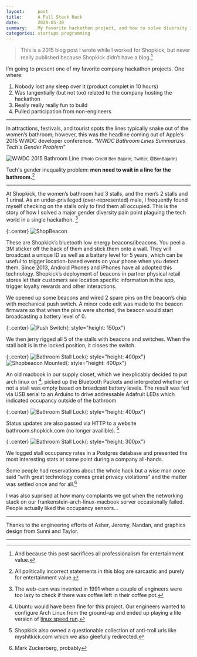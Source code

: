 ```yaml
---
layout:     post
title:      A Full Stack Hack
date:       2020-05-30
summary:    My favorite hackathon project, and how to solve diversity issues in a single sitting.
categories: startups programming
---
```


>This is a 2015 blog post I wrote while I worked for Shopkick, but never really published because Shopkick didn’t have a blog.[^brand]

I’m going to present one of my favorite company hackathon projects. One where:

1. Nobody lost any sleep over it (product complet in 10 hours)
1. Was tangentially (but not too) related to the company hosting the hackathon
1. Really really really fun to build
1. Pulled participation from non-engineers

-----
In attractions, festivals, and tourist spots the lines typically snake out of the women’s bathroom; however, this was the headline coming out of Apple’s 2015 WWDC developer conference.
_“WWDC Bathroom Lines Summarizes Tech's Gender Problem”_

![WWDC 2015 Bathroom Line](/images/2020-05-30-anatomy-of-a-full-stack-hack/WWDC_2015.jpg)
<small>(Photo Credit Ben Bajarin, Twitter, @BenBajarin)</small>

Tech's gender inequality problem: **men need to wait in a line for the bathroom.**[^sarcasm]

-----

At Shopkick, the women’s bathroom had 3 stalls, and the men’s 2 stalls and 1 urinal. As an under-privileged (over-represented) male, I frequently found myself checking on the stalls only to find them all occupied. This is the story of how I solved a major gender diversity pain point plaguing the tech world in a single hackathon. [^webcam]

{:.center}
![ShopBeacon](/images/2020-05-30-anatomy-of-a-full-stack-hack/shopbeacon.jpg)

These are Shopkick’s bluetooth low energy beacons/ibeacons. You peel a 3M sticker off the back of them and stick them onto a wall. They will broadcast a unique ID as well as a battery level for 5 years, which can be useful to trigger location-based events on your phone when you detect them. Since 2013, Android Phones and iPhones have all adopted this technology. Shopkick’s deployment of beacons in partner physical retail stores let their customers see location specific information in the app, trigger loyalty rewards and other interactions.

We opened up some beacons and wired 2 spare pins on the beacon’s chip with mechanical push switch. A minor code edit was made to the beacon firmware so that when the pins were shorted, the beacon would start broadcasting a battery level of 0.


{:.center}
![Push Switch](/images/2020-05-30-anatomy-of-a-full-stack-hack/switch.jpg){: style="height: 150px"}

We then jerry rigged all 5 of the stalls with beacons and switches. When the stall bolt is in the locked position, it closes the switch.

{:.center}
![Bathroom Stall Lock](/images/2020-05-30-anatomy-of-a-full-stack-hack/lock_mechanism.jpg){: style="height: 400px"} ![Shopbeacon Mounted](/images/2020-05-30-anatomy-of-a-full-stack-hack/shopbeacon_mounted.jpg){: style="height: 400px"}

An old macbook in our supply closet, which we inexplicably decided to put arch linux on [^arch], picked up the Bluetooth Packets and interpreted whether or not a stall was empty based on broadcast battery levels. The result was fed via USB serial to an Arduino to drive addressable Adafruit LEDs which indicated occupancy outside of the bathroom.

{:.center}
![Bathroom Stall Lock](/images/2020-05-30-anatomy-of-a-full-stack-hack/led_indicators.jpg){: style="height: 400px"}

Status updates are also passed via HTTP to a website <a>bathroom.shopkick.com</a> (no longer availible). [^shitkick]

{:.center}
![Bathroom Stall Lock](/images/2020-05-30-anatomy-of-a-full-stack-hack/website.jpg){: style="height: 300px"}


We logged stall occupancy rates in a Postgres database and presented the most interesting stats at some point during a company all-hands.

Some people had reservations about the whole hack but a wise man once said “with great technology comes great privacy violations” and the matter was settled once and for all.[^zuck]

I was also suprised at how many complaints we got when the networking stack on our frankenstein-arch-linux-macbook server occasionally failed. People actually liked the occupancy sensors...

-----

Thanks to the engineering efforts of Asher, Jeremy, Nandan, and graphics design from Sunni and Taylor.

-----

[^brand]: And because this post sacrifices all professionalism for entertainment value.
[^sarcasm]: All politically incorrect statements in this blog are sarcastic and purely for entertainment value.
[^arch]: Ubuntu would have been fine for this project. Our engineers wanted to configure Arch Linux from the ground-up and ended up playing a lite version of [linux speed run](https://rachelbythebay.com/w/2020/04/11/pengrun/).
[^shitkick]: Shopkick also owned a questionable collection of anti-troll urls like myshitkick.com which we also gleefully redirected.
[^zuck]: Mark Zuckerberg, probably

[^webcam]: The web-cam was invented in 1991 when a couple of engineers were too lazy to check if there was coffee left in their coffee pot.
